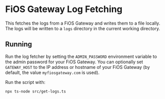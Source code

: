# FiOS Gateway Log Fetching

This fetches the logs from a FiOS Gateway and writes them to a file locally.
The logs will be written to a `logs` directory in the current working directory.

## Running

Run the log fetcher by setting the `ADMIN_PASSWORD` environment variable to the
admin password for your FiOS Gateway. You can optionally set `GATEWAY_HOST` to the
IP address or hostname of your FiOS Gateway (by default, the value `myfiosgateway.com`
is used).

Run the script with:

```bash
npx ts-node src/get-logs.ts
```
